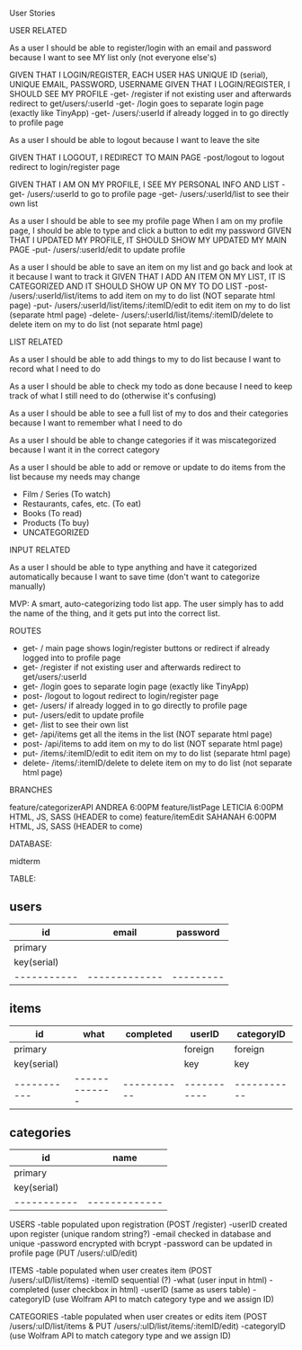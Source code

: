 User Stories

USER RELATED

As a user I should be able to register/login with an email and password because I want to see MY list only (not everyone else's)

GIVEN THAT I LOGIN/REGISTER, EACH USER HAS UNIQUE ID (serial), UNIQUE EMAIL, PASSWORD, USERNAME
GIVEN THAT I LOGIN/REGISTER, I SHOULD SEE MY PROFILE
-get- /register     if not existing user and afterwards redirect to get/users/:userId 
-get- /login        goes to separate login page (exactly like TinyApp)
-get- /users/:userId   if already logged in to go directly to profile page

As a user I should be able to logout because I want to leave the site

GIVEN THAT I LOGOUT, I REDIRECT TO MAIN PAGE
-post/logout            to logout redirect to login/register page

GIVEN THAT I AM ON MY PROFILE, I SEE MY PERSONAL INFO AND LIST
-get- /users/:userId       to go to profile page
-get- /users/:userId/list  to see their own list

As a user I should be able to see my profile page 
When I am on my profile page, I should be able to type and click a button to edit my password
GIVEN THAT I UPDATED MY PROFILE, IT SHOULD SHOW MY UPDATED MY MAIN PAGE
-put- /users/:userId/edit to update profile

As a user I should be able to save an item on my list and go back and look at it because I want to track it
GIVEN THAT I ADD AN ITEM ON MY LIST, IT IS CATEGORIZED AND IT SHOULD SHOW UP ON MY TO DO LIST
-post- /users/:userId/list/items                   to add item on my to do list (NOT separate html page)
-put- /users/:userId/list/items/:itemID/edit       to edit item on my to do list (separate html page)
-delete- /users/:userId/list/items/:itemID/delete  to delete item on my to do list (not separate html page)


LIST RELATED

As a user I should be able to add things to my to do list because I want to record what I need to do

As a user I should be able to check my todo as done because I need to keep track of what I still need to do (otherwise it's confusing)

As a user I should be able to see a full list of my to dos and their categories because I want to remember what I need to do

As a user I should be able to change categories if it was miscategorized because I want it in the correct category

As a user I should be able to add or remove or update to do items from the list because my needs may change

* Film / Series (To watch)
* Restaurants, cafes, etc. (To eat)
* Books (To read)
* Products (To buy)
* UNCATEGORIZED

INPUT RELATED

As a user I should be able to type anything and have it categorized automatically because I want to save time (don't want to categorize manually)


MVP: A smart, auto-categorizing todo list app. The user simply has to add the name of the thing, and it gets put into the correct list.


ROUTES

-   get-      /                            main page shows login/register buttons or redirect if already logged into to profile page
-   get-      /register                    if not existing user and afterwards redirect to get/users/:userId 
-   get-      /login                       goes to separate login page (exactly like TinyApp)
-   post-     /logout                      to logout redirect to login/register page
-   get-      /users/                      if already logged in to go directly to profile page
-   put-      /users/edit                  to update profile
-   get-      /list                        to see their own list
-   get-      /api/items                   get all the items in the list (NOT separate html page)
-   post-     /api/items                   to add item on my to do list (NOT separate html page)
-   put-      /items/:itemID/edit          to edit item on my to do list (separate html page)
-   delete-   /items/:itemID/delete        to delete item on my to do list (not separate html page)


BRANCHES

feature/categorizerAPI      ANDREA 6:00PM
feature/listPage            LETICIA 6:00PM HTML, JS, SASS (HEADER to come)
feature/itemEdit            SAHANAH 6:00PM HTML, JS, SASS (HEADER to come)

DATABASE: 

midterm

TABLE: 

users
-----------------------------------       
id         | email       | password
-----------|-------------|---------
primary    |             | 
key(serial)|             |
-----------|-------------|---------

items
-------------------------------------------------------------
id         | what        | completed | userID    | categoryID
-----------|-------------|-----------|-----------|-----------
primary    |             |           | foreign   | foreign
key(serial)|             |           | key       | key
-----------|-------------|-----------|-----------|-----------

categories
--------------------------
id         | name        | 
-----------|-------------|
primary    |             | 
key(serial)|             | 
-----------|-------------|

USERS 
-table populated upon registration (POST /register)
-userID created upon register (unique random string?)
-email checked in database and unique
-password encrypted with bcrypt
-password can be updated in profile page (PUT /users/:uID/edit)

ITEMS
-table populated when user creates item (POST /users/:uID/list/items)
-itemID sequential (?)
-what (user input in html)
-completed (user checkbox in html)
-userID (same as users table)
-categoryID (use Wolfram API to match category type and we assign ID)

CATEGORIES
-table populated when user creates or edits item (POST /users/:uID/list/items & PUT /users/:uID/list/items/:itemID/edit)
-categoryID (use Wolfram API to match category type and we assign ID)




